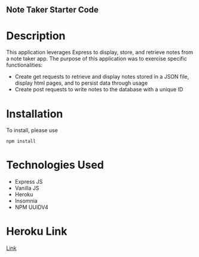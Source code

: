 ## Note Taker Starter Code

# Description

This application leverages Express to display, store, and retrieve notes from a note taker app.  The purpose of this application was to exercise specific functionalities:

- Create get requests to retrieve and display notes stored in a JSON file, display html pages, and to persist data through usage
- Create post requests to write notes to the database with a unique ID

# Installation

To install, please use

`npm install`

# Technologies Used

- Express JS 
- Vanilla JS
- Heroku
- Insomnia
- NPM UUIDV4

# Heroku Link

[Link](https://express-note-taker1.herokuapp.com/)